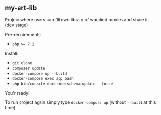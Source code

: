 ## my-art-lib

Project where users can fill own library of watched movies and share it. (dev stage)

Pre-requirements:

* `php >= 7.2`

Install:

* `git clone`
* `composer update`
* `docker-compose up --build`
* `docker-compose exec app bash`
* `php bin/console doctrine:schema:update --force`

You'r ready!

To run project again simply type `docker-compose up` (without `--build` at this time)